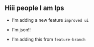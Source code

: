 ## Hiii people I am lps
- I'm adding a new feature `improved ui`
- I'm json!!

- I'm adding this from `feature-branch`